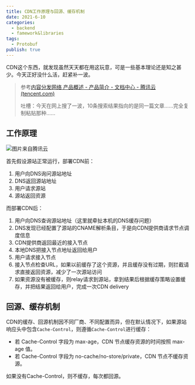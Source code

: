 ```yaml
---
title: CDN工作原理与回源、缓存机制
date: 2021-6-10
categories:
  - backend
  - famework&libraries
tags:
  - Protobuf
publish: true
---
```


CDN这个东西，就发现虽然天天都在用这玩意，可是一些基本理论还是知之甚少。今天正好没什么活，赶紧补一波。

> 参考[内容分发网络 产品概述 - 产品简介 - 文档中心 - 腾讯云 (tencent.com)](https://cloud.tencent.com/document/product/228/2939)
>
> 吐槽：今天在网上搜了一波，10条搜索结果指向的是同一篇文章……完全复制粘贴那种……

## 工作原理

![图片来自腾讯云](https://picgo-1258344804.cos.ap-chongqing.myqcloud.com/20210610155605.png)

首先假设源站正常运行，部署CDN前：

1. 用户向DNS询问源站地址
2. DNS返回源站地址
3. 用户请求源站
4. 源站返回资源

而部署CDN后：

1. 用户向DNS查询源站地址（这里就牵扯本机的DNS缓存问题）
2. DNS发现已经配置了源站的CNAME解析条目，于是向CDN提供商请求节点调度信息
3. CDN提供商返回最近的接入节点
4. 本地DNS把接入节点地址返回给用户
5. 用户请求接入节点
6. 接入节点检查URL，如果以前缓存了这个资源，并且缓存没有过期，则拦截请求直接返回资源，减少了一次源站访问
7. 如果资源没有被缓存，则relay请求到源站，拿到结果后根据缓存策略设置缓存，并把结果返回给用户，完成一次CDN delivery


## 回源、缓存机制

CDN的缓存、回源机制因不同厂商、不同配置而异，但在默认情况下，如果源站响应头中包含`Cache-Control`，则遵循`Cache-Control`进行缓存：

- 若 Cache-Control 字段为 max-age，CDN 节点缓存资源的时间按照 max-age 值。
- 若 Cache-Control 字段为 no-cache/no-store/private，CDN 节点不缓存资源。

如果没有Cache-Control，则不缓存，每次都回源。

